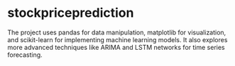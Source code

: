 # stockpriceprediction
The project uses pandas for data manipulation, matplotlib for visualization, and scikit-learn for implementing machine learning models. It also explores more advanced techniques like ARIMA and LSTM networks for time series forecasting.
